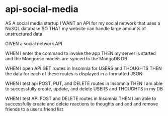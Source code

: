# api-social-media

AS A social media startup
I WANT an API for my social network that uses a NoSQL database
SO THAT my website can handle large amounts of unstructured data

GIVEN a social network API

WHEN I enter the command to invoke the app
THEN my server is started and the Mongoose models are synced to the MongoDB DB

WHEN I open API GET routes in Insomnia for USERS and THOUGHTS
THEN the data for each of these routes is displayed in a formatted JSON

WHEN I test api POST, PUT, and DELETE routes in Insomnia
THEN I am able to successfully 
  create, 
  update, and 
  delete USERS and THOUGHTS in my DB

WHEN I test API POST and DELETE routes in Insomnia
THEN I am able to successfully create and delete reactions to 
thoughts and add and remove friends to a user’s friend list